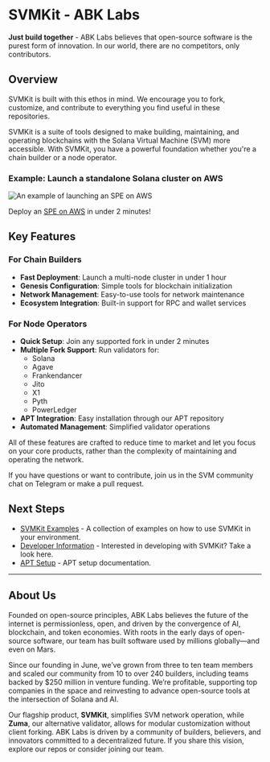 # SVMKit - ABK Labs

**Just build together** - ABK Labs believes that open-source software is the purest form of innovation. In our world, there are no competitors, only contributors.

## Overview

SVMKit is built with this ethos in mind. We encourage you to fork, customize, and contribute to everything you find useful in these repositories.

SVMKit is a suite of tools designed to make building, maintaining, and operating blockchains with the Solana Virtual Machine (SVM) more accessible. With SVMKit, you have a powerful foundation whether you're a chain builder or a node operator.

### Example: Launch a standalone Solana cluster on AWS

![An example of launching an SPE on AWS](https://github.com/abklabs/svmkit-media/blob/main/SVMKitSPELaunch/10x_speed_shorter.gif?raw=true)

Deploy an [SPE on AWS](https://github.com/abklabs/svmkit-examples/tree/main/aws-network-spe-py#solana-permissioned-environment-inside-an-aws-vpc) in under 2 minutes!

## Key Features

### For Chain Builders

- **Fast Deployment**: Launch a multi-node cluster in under 1 hour
- **Genesis Configuration**: Simple tools for blockchain initialization
- **Network Management**: Easy-to-use tools for network maintenance
- **Ecosystem Integration**: Built-in support for RPC and wallet services

### For Node Operators

- **Quick Setup**: Join any supported fork in under 2 minutes
- **Multiple Fork Support**: Run validators for:
  - Solana
  - Agave
  - Frankendancer
  - Jito
  - X1
  - Pyth
  - PowerLedger
- **APT Integration**: Easy installation through our APT repository
- **Automated Management**: Simplified validator operations

All of these features are crafted to reduce time to market and let you focus on your core products, rather than the complexity of maintaining and operating the network.

If you have questions or want to contribute, join us in the SVM community chat on Telegram or make a pull request.

## Next Steps

- [SVMKit Examples](https://github.com/abklabs/svmkit-examples) - A collection of examples on how to use SVMKit in your environment.
- [Developer Information](/docs/DEVELOPMENT.md) - Interested in developing with SVMKit? Take a look here.
- [APT Setup](/docs/APT-SETUP.md) - APT setup documentation.

---

## About Us

Founded on open-source principles, ABK Labs believes the future of the internet is permissionless, open, and driven by the convergence of AI, blockchain, and token economies. With roots in the early days of open-source software, our team has built software used by millions globally—and even on Mars.

Since our founding in June, we’ve grown from three to ten team members and scaled our community from 10 to over 240 builders, including teams backed by $250 million in venture funding. We’re profitable, supporting top companies in the space and reinvesting to advance open-source tools at the intersection of Solana and AI.

Our flagship product, **SVMKit**, simplifies SVM network operation, while **Zuma**, our alternative validator, allows for modular customization without client forking. ABK Labs is driven by a community of builders, believers, and innovators committed to a decentralized future. If you share this vision, explore our repos or consider joining our team.
